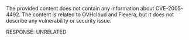 The provided content does not contain any information about CVE-2005-4492. The content is related to OVHcloud and Flexera, but it does not describe any vulnerability or security issue.

RESPONSE: UNRELATED